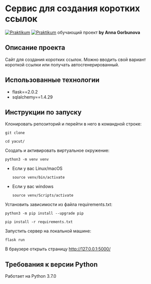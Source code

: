 # Сервис для создания коротких ссылок

[![Praktikum](https://yastatic.net/q/logoaas/v2/%D0%AF%D0%BD%D0%B4%D0%B5%D0%BA%D1%81.svg?circle=black&color=000&first=white)](https://practicum.yandex.ru/profile/backend-developer/) [![Praktikum](https://yastatic.net/q/logoaas/v2/%D0%9F%D1%80%D0%B0%D0%BA%D1%82%D0%B8%D0%BA%D1%83%D0%BC.svg?color=000)](https://practicum.yandex.ru/profile/backend-developer/)
обучающий проект **by Anna Gorbunova**

## Описание проекта
Сайт для создания коротких ссылок. Можно вводить свой вариант короткой ссылки или получать автосгенерированный.

## Использованные технологии
- flask==2.0.2
- sqlalchemy==1.4.29

## Инструкции по запуску
Клонировать репозиторий и перейти в него в командной строке:

```
git clone 
```

```
cd yacut/
```

Cоздать и активировать виртуальное окружение:

```
python3 -m venv venv
```

* Если у вас Linux/macOS

    ```
    source venv/bin/activate
    ```

* Если у вас windows

    ```
    source venv/Scripts/activate
    ```

Установить зависимости из файла requirements.txt:

```
python3 -m pip install --upgrade pip
```

```
pip install -r requirements.txt
```

Запустить сервер на локальной машине:
```
flask run
```
В браузере открыть страницу http://127.0.0.1:5000/

## Требования к версии Python
Работает на Python 3.7.0
